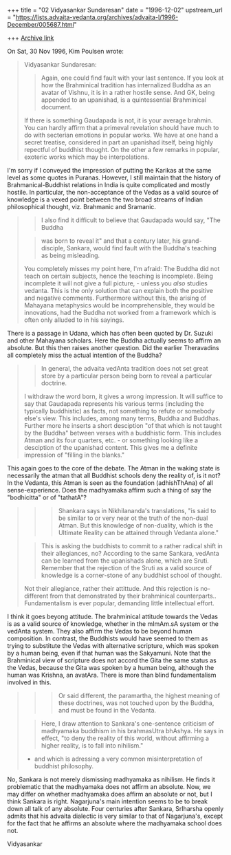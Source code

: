 +++
title = "02 Vidyasankar Sundaresan"
date = "1996-12-02"
upstream_url = "https://lists.advaita-vedanta.org/archives/advaita-l/1996-December/005687.html"

+++
[Archive link](https://lists.advaita-vedanta.org/archives/advaita-l/1996-December/005687.html)

On Sat, 30 Nov 1996, Kim Poulsen wrote:

> Vidyasankar Sundaresan:
> >Again, one could find fault with your last sentence. If you look at how
> >the Brahminical tradition has internalized Buddha as an avatar of Vishnu,
> >it is in a rather hostile sense. And GK, being appended to an upanishad,
> >is a quintessential Brahminical document.
>
> If there is something Gaudapada is not, it is your average brahmin.
> You can hardly affirm that a primeval revelation should have much
> to do with secterian emotions in popular works. We have at
> one hand a secret treatise, considered in part an upanishad itself,
> being highly repectful of buddhist thought. On the other a few remarks
> in popular, exoteric works which may be interpolations.

I'm sorry if I conveyed the impression of putting the Karikas at the
same level as some quotes in Puranas. However, I still maintain that the
history of Brahmanical-Buddhist relations in India is quite complicated
and mostly hostile. In particular, the non-acceptance of the Vedas as a
valid source of knowledge is a vexed point between the two broad streams
of Indian philosophical thought, viz. Brahmanic and Sramanic.

>
> > I also find it difficult to believe that Gaudapada would say, "The Buddha
>
> >was born to reveal it" and that a century later, his grand-disciple,
> Sankara,
> >would find fault with the Buddha's teaching as being misleading.
>
>    You completely misses my point here, I'm afraid: The Buddha did not
> teach on certain subjects, hence the teaching is incomplete. Being
> incomplete it will not give a full picture, - unless you *also* studies
> vedanta. This is the only solution that can explain both the positive
> and negative comments.
>    Furthermore without this, the arising of Mahayana metaphysics would
> be  incomprehensible, they would be innovations, had the Buddha not
> worked from a framework which is often only alluded to in his sayings.

There is a passage in Udana, which has often been quoted by Dr. Suzuki and
other Mahayana scholars. Here the Buddha actually seems to affirm an
absolute. But this then raises another question. Did the earlier
Theravadins all completely miss the actual intention of the Buddha?

>
> >In general, the advaita vedAnta tradition does not set great store by
> >a particular person being born to reveal a particular doctrine.
>
>    I withdraw the word born, it gives a wrong impression. It will suffice
> to say that Gaudapada represents his various terms (including the
> typically buddhistic) as facts, not something to refute or somebody
> else's view. This includes, among many terms, Buddha and Buddhas.
>   Further more he inserts a short desciption "of that which is not
> taught by the Buddha" between verses with a buddhistic form. This
> includes Atman and its four quarters, etc. - or something looking
> like a desciption of the upanishad content.
>    This gives me a definite impression of "filling in the blanks."

This again goes to the core of the debate. The Atman in the waking state
is necessarily the atman that all Buddhist schools deny the reality of, is
it not? In the Vedanta, this Atman is seen as the foundation (adhishThAna)
of all sense-experience. Does the madhyamaka affirm such a thing of say
the "bodhicitta" or of "tathatA"?

>
> >>Shankara says in Nikhilananda's translations, "is said to
> >> be similar to or very near ot the truth of the non-dual Atman. But this
> >> knowledge of non-duality, which is the Ultimate Reality can be attained
> >> through Vedanta alone."
>
> >This is asking the buddhists to commit to a rather radical shift in their
> >allegiances, no? According to the same Sankara, vedAnta can be learned
> >from the upanishads alone, which are Sruti. Remember that the rejection of
> >the Sruti as a valid source of knowledge is a corner-stone of any buddhist
> >school of thought.
>
> Not their allegiance, rather their attittude. And this rejection is
> no-different from that demonstrated by their brahminical counterparts..
> Fundamentalism is ever popular, demanding little intellectual effort.

I think it goes beyong attitude. The brahminical attitude towards the
Vedas is as a valid source of knowledge, whether in the mImAm.sA system or
the vedAnta system. They also affirm the Vedas to be beyond human
composition. In contrast, the Buddhists would have seemed to them as
trying to substitute the Vedas with alternative scripture, which was
spoken by a human being, even if that human was the Sakyamuni. Note that
the Brahminical view of scripture does not accord the Gita the same status
as the Vedas, because the Gita was spoken by a human being, although the
human was Krishna, an avatAra. There is more than blind fundamentalism
involved in this.

>
> >>   Or said different, the paramartha, the highest meaning of these
> >> doctrines, was not touched upon by the Buddha, and must be
> >>  found in the Vedanta.
>
> >Here, I draw attention to Sankara's one-sentence criticism of madhyamaka
> >buddhism in his brahmasUtra bhAshya. He says in effect, "to deny the
> >reality of this world, without affirming a higher reality, is to fall into
> >nihilism."
>
> - and which is adressing a very common misinterpretation of buddhist
> philosophy.

No, Sankara is not merely dismissing madhyamaka as nihilism. He finds it
problematic that the madhyamaka does not affirm an absolute. Now, we may
differ on whether madhyamaka does affirm an absolute or not, but I think
Sankara is right. Nagarjuna's main intention seems to be to break down all
talk of any absolute. Four centuries after Sankara, SrIharsha openly
admits that his advaita dialectic is very similar to that of Nagarjuna's,
except for the fact that he affirms an absolute where the madhyamaka
school does not.

Vidyasankar

